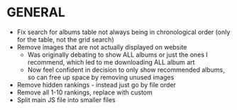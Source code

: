 # GENERAL
* Fix search for albums table not always being in chronological order (only for the table, not the grid search)
* Remove images that are not actually displayed on website
    - Was originally debating to show ALL albums or just the ones I recommend, which led to me downloading ALL album art
    - Now feel confident in decision to only show recommended albums, so can free up space by removing unused images
* Remove hidden rankings - instead just go by file order
* Remove all 1-10 rankings, replace with custom
* Split main JS file into smaller files